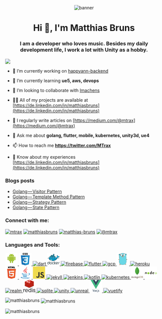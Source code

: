 <p align="center">
    <img src="standard.gif" alt="banner" /> 
</p>

<h1 align="center">Hi 👋, I'm Matthias Bruns</h1>
<h3 align="center">I am a developer who loves music. Besides my daily development life, I work a lot with Unity as a hobby.</h3>

<p><img img align="center"src="https://cr-ss-service.azurewebsites.net/api/ScreenShot?widget=summary&username=matthiasbruns&show-avatar=false&badges=2"/></p>

- 🔭 I’m currently working on [happyann-backend](https://github.com/happyann/happyann-backend)

- 🌱 I’m currently learning **ue5, aws, devops**

- 👯 I’m looking to collaborate with [lmachens](https://github.com/lmachens)

- 👨‍💻 All of my projects are available at [https://de.linkedin.com/in/matthiasbruns](https://de.linkedin.com/in/matthiasbruns)

- 📝 I regularly write articles on [https://medium.com/@mtrax](https://medium.com/@mtrax)

- 💬 Ask me about **golang, flutter, mobile, kubernetes, unity3d, ue4**

- 📫 How to reach me **https://twitter.com/MTrax**

- 📄 Know about my experiences [https://de.linkedin.com/in/matthiasbruns](https://de.linkedin.com/in/matthiasbruns)

### Blogs posts
<!-- BLOG-POST-LIST:START -->
- [Golang — Visitor Pattern](https://medium.com/@MTrax/golang-visitor-pattern-e3543f119987?source=rss-cd3ea1607e37------2)
- [Golang — Template Method Pattern](https://medium.com/@MTrax/golang-template-method-pattern-fce5edf52b2d?source=rss-cd3ea1607e37------2)
- [Golang — Strategy Pattern](https://medium.com/@MTrax/golang-strategy-pattern-3f230d56ee73?source=rss-cd3ea1607e37------2)
- [Golang — State Pattern](https://medium.com/@MTrax/golang-state-pattern-686ea58e2b48?source=rss-cd3ea1607e37------2)
<!-- BLOG-POST-LIST:END -->

<h3 align="left">Connect with me:</h3>
<p align="left">
<a href="https://twitter.com/mtrax" target="blank"><img align="center" src="https://raw.githubusercontent.com/rahuldkjain/github-profile-readme-generator/master/src/images/icons/Social/twitter.svg" alt="mtrax" height="30" width="40" /></a>
<a href="https://linkedin.com/in/matthiasbruns" target="blank"><img align="center" src="https://raw.githubusercontent.com/rahuldkjain/github-profile-readme-generator/master/src/images/icons/Social/linked-in-alt.svg" alt="matthiasbruns" height="30" width="40" /></a>
<a href="https://stackoverflow.com/users/matthias-bruns" target="blank"><img align="center" src="https://raw.githubusercontent.com/rahuldkjain/github-profile-readme-generator/master/src/images/icons/Social/stack-overflow.svg" alt="matthias-bruns" height="30" width="40" /></a>
<a href="https://medium.com/@mtrax" target="blank"><img align="center" src="https://raw.githubusercontent.com/rahuldkjain/github-profile-readme-generator/master/src/images/icons/Social/medium.svg" alt="@mtrax" height="30" width="40" /></a>
</p>

<h3 align="left">Languages and Tools:</h3>
<p align="left"> <a href="https://developer.android.com" target="_blank"> <img src="https://raw.githubusercontent.com/devicons/devicon/master/icons/android/android-original-wordmark.svg" alt="android" width="40" height="40"/> </a> <a href="https://www.w3schools.com/css/" target="_blank"> <img src="https://raw.githubusercontent.com/devicons/devicon/master/icons/css3/css3-original-wordmark.svg" alt="css3" width="40" height="40"/> </a> <a href="https://dart.dev" target="_blank"> <img src="https://www.vectorlogo.zone/logos/dartlang/dartlang-icon.svg" alt="dart" width="40" height="40"/> </a> <a href="https://www.docker.com/" target="_blank"> <img src="https://raw.githubusercontent.com/devicons/devicon/master/icons/docker/docker-original-wordmark.svg" alt="docker" width="40" height="40"/> </a> <a href="https://firebase.google.com/" target="_blank"> <img src="https://www.vectorlogo.zone/logos/firebase/firebase-icon.svg" alt="firebase" width="40" height="40"/> </a> <a href="https://flutter.dev" target="_blank"> <img src="https://www.vectorlogo.zone/logos/flutterio/flutterio-icon.svg" alt="flutter" width="40" height="40"/> </a> <a href="https://cloud.google.com" target="_blank"> <img src="https://www.vectorlogo.zone/logos/google_cloud/google_cloud-icon.svg" alt="gcp" width="40" height="40"/> </a> <a href="https://golang.org" target="_blank"> <img src="https://raw.githubusercontent.com/devicons/devicon/master/icons/go/go-original.svg" alt="go" width="40" height="40"/> </a> <a href="https://heroku.com" target="_blank"> <img src="https://www.vectorlogo.zone/logos/heroku/heroku-icon.svg" alt="heroku" width="40" height="40"/> </a> <a href="https://www.w3.org/html/" target="_blank"> <img src="https://raw.githubusercontent.com/devicons/devicon/master/icons/html5/html5-original-wordmark.svg" alt="html5" width="40" height="40"/> </a> <a href="https://www.java.com" target="_blank"> <img src="https://raw.githubusercontent.com/devicons/devicon/master/icons/java/java-original.svg" alt="java" width="40" height="40"/> </a> <a href="https://developer.mozilla.org/en-US/docs/Web/JavaScript" target="_blank"> <img src="https://raw.githubusercontent.com/devicons/devicon/master/icons/javascript/javascript-original.svg" alt="javascript" width="40" height="40"/> </a> <a href="https://jekyllrb.com/" target="_blank"> <img src="https://www.vectorlogo.zone/logos/jekyllrb/jekyllrb-icon.svg" alt="jekyll" width="40" height="40"/> </a> <a href="https://www.jenkins.io" target="_blank"> <img src="https://www.vectorlogo.zone/logos/jenkins/jenkins-icon.svg" alt="jenkins" width="40" height="40"/> </a> <a href="https://kotlinlang.org" target="_blank"> <img src="https://www.vectorlogo.zone/logos/kotlinlang/kotlinlang-icon.svg" alt="kotlin" width="40" height="40"/> </a> <a href="https://kubernetes.io" target="_blank"> <img src="https://www.vectorlogo.zone/logos/kubernetes/kubernetes-icon.svg" alt="kubernetes" width="40" height="40"/> </a> <a href="https://www.mongodb.com/" target="_blank"> <img src="https://raw.githubusercontent.com/devicons/devicon/master/icons/mongodb/mongodb-original-wordmark.svg" alt="mongodb" width="40" height="40"/> </a> <a href="https://nodejs.org" target="_blank"> <img src="https://raw.githubusercontent.com/devicons/devicon/master/icons/nodejs/nodejs-original-wordmark.svg" alt="nodejs" width="40" height="40"/> </a> <a href="https://realm.io/" target="_blank"> <img src="https://raw.githubusercontent.com/bestofjs/bestofjs-webui/8665e8c267a0215f3159df28b33c365198101df5/public/logos/realm.svg" alt="realm" width="40" height="40"/> </a> <a href="https://redis.io" target="_blank"> <img src="https://raw.githubusercontent.com/devicons/devicon/master/icons/redis/redis-original-wordmark.svg" alt="redis" width="40" height="40"/> </a> <a href="https://www.sqlite.org/" target="_blank"> <img src="https://www.vectorlogo.zone/logos/sqlite/sqlite-icon.svg" alt="sqlite" width="40" height="40"/> </a> <a href="https://unity.com/" target="_blank"> <img src="https://www.vectorlogo.zone/logos/unity3d/unity3d-icon.svg" alt="unity" width="40" height="40"/> </a> <a href="https://unrealengine.com/" target="_blank"> <img src="https://raw.githubusercontent.com/kenangundogan/fontisto/036b7eca71aab1bef8e6a0518f7329f13ed62f6b/icons/svg/brand/unreal-engine.svg" alt="unreal" width="40" height="40"/> </a> <a href="https://vuejs.org/" target="_blank"> <img src="https://raw.githubusercontent.com/devicons/devicon/master/icons/vuejs/vuejs-original-wordmark.svg" alt="vuejs" width="40" height="40"/> </a> <a href="https://vuetifyjs.com/en/" target="_blank"> <img src="https://bestofjs.org/logos/vuetify.svg" alt="vuetify" width="40" height="40"/> </a> </p>

<p><img align="left" src="https://github-readme-stats.vercel.app/api/top-langs?username=matthiasbruns&show_icons=true&locale=en&layout=compact" alt="matthiasbruns" /></p>

<p>&nbsp;<img align="center" src="https://github-readme-stats.vercel.app/api?username=matthiasbruns&show_icons=true&locale=en" alt="matthiasbruns" /></p>

<p><img align="center" src="https://github-readme-streak-stats.herokuapp.com/?user=matthiasbruns&" alt="matthiasbruns" /></p>
